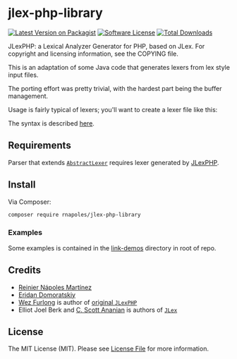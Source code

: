 # jlex-php-library

[![Latest Version on Packagist][ico-version]][link-packagist]
[![Software License][ico-license]](LICENSE.md)
[![Total Downloads][ico-downloads]][link-downloads]

JLexPHP: a Lexical Analyzer Generator for PHP, based on JLex.
For copyright and licensing information, see the COPYING file.


This is an adaptation of some Java code that generates lexers from lex style
input files.

The porting effort was pretty trivial, with the hardest part being the buffer management.

Usage is fairly typical of lexers; you'll want to create a lexer file like this:

The syntax is described [here][link-syntax].

## Requirements

Parser that extends [`AbstractLexer`](lib/AbstractLexer.php) requires lexer generated by [JLexPHP][link-jlex-php].

## Install

Via Composer:

``` bash
composer require rnapoles/jlex-php-library
```

### Examples

Some examples is contained in the [link-demos](demo) directory in root of repo.

## Credits

- [Reinier Nápoles Martínez][link-update-author]
- [Eridan Domoratskiy][link-another-author]
- [Wez Furlong](http://wezfurlong.org/) is author of [original `JLexPHP`][link-original]
- Elliot Joel Berk and [C. Scott Ananian](http://cscott.net/) is authors of [`JLex`][link-jlex]

## License

The MIT License (MIT). Please see [License File](LICENSE.md) for more information.

[ico-version]: https://img.shields.io/packagist/v/rnapoles/jlex-php-library.svg?style=flat
[ico-license]: https://img.shields.io/badge/license-MIT-brightgreen.svg?style=flat
[ico-downloads]: https://img.shields.io/packagist/dt/rnapoles/jlex-php-library.svg?style=flat

[link-packagist]: https://packagist.org/packages/rnapoles/jlex-php-library
[link-downloads]: https://packagist.org/packages/rnapoles/jlex-php-library
[link-another-author]: https://github.com/ProgMiner
[link-update-author]: https://github.com/rnapoles

[link-jlex-php]: https://github.com/rnapoles/JLexPHP
[link-demos]: https://github.com/rnapoles/JLexPHP/tree/main/demo

[link-original]: https://github.com/wez/JLexPHP
[link-jlex]: http://www.cs.princeton.edu/~appel/modern/java/JLex/
[link-syntax]: http://www.cs.princeton.edu/~appel/modern/java/JLex/current/manual.html
